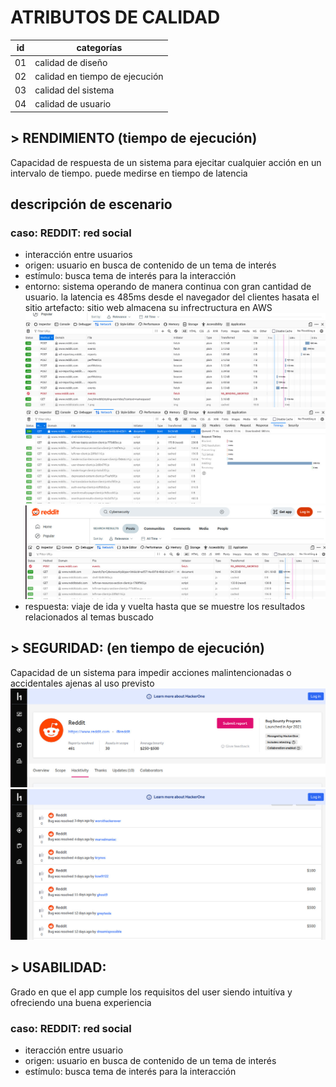 # ATRIBUTOS DE CALIDAD
 id | categorías
 --|--
 01 | calidad de diseño
 02 | calidad en tiempo de ejecución
 03 | calidad del sistema
 04 | calidad de usuario


## > RENDIMIENTO (tiempo de ejecución)
Capacidad de respuesta de un sistema para ejecitar cualquier acción en un intervalo de tiempo. puede medirse en tiempo de latencia

## descripción de escenario
### caso: REDDIT: red social
- interacción entre usuarios 
- origen: usuario en busca de contenido de un tema de interés
- estímulo: busca tema de interés para la interacción
- entorno: sistema operando de manera continua con gran cantidad de usuario. la latencia es 485ms desde el navegador del clientes hasata el sitio
artefacto: sitio web almacena su infrectructura en AWS
![imagen1](https://github.com/Cleber96/pruebando/blob/main/image1.jpeg)
![imagen2](https://github.com/Cleber96/pruebando/blob/main/image2.jpeg)
![imagen3](https://github.com/Cleber96/pruebando/blob/main/image3.jpeg)
- respuesta: viaje de ida y vuelta hasta que se muestre los resultados relacionados al temas buscado

## > SEGURIDAD: (en tiempo de ejecución)
Capacidad de un sistema para impedir acciones malintencionadas o accidentales ajenas al uso previsto
![imagen1](https://github.com/Cleber96/pruebando/blob/main/image4.jpeg)
![imagen2](https://github.com/Cleber96/pruebando/blob/main/image5.jpeg)

## > USABILIDAD:
Grado en que el app cumple los requisitos  del user siendo intuitíva y ofreciendo una buena experiencia 

### caso: REDDIT: red social
- iteracción entre usuario
- origen: usuario en busca de contenido de un tema de interés
- estímulo: busca tema de interés para la interacción
